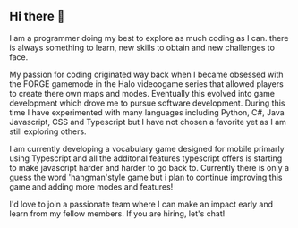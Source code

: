 ## Hi there 👋

I am a programmer doing my best to explore as much coding as I can. there is always something to learn, new skills to obtain and new challenges to face.

My passion for coding originated way back when I became obsessed with the FORGE gamemode in the Halo videoogame series that allowed players to create there own maps and modes. Eventually this evolved into game development which drove me to pursue software development. During this time I have experimented with many languages including Python, C#, Java Javascript, CSS and Typescript but I have not chosen a favorite yet as I am still exploring others.

I am currently developing a vocabulary game designed for mobile primarly using Typescript and all the additonal features typescript offers is starting to make javascript harder and harder to go back to. Currently there is only a guess the word 'hangman'style game but i plan to continue improving this game and adding more modes and features!

I'd love to join a passionate team where I can make an impact early and learn from my fellow members. If you are hiring, let's chat!
